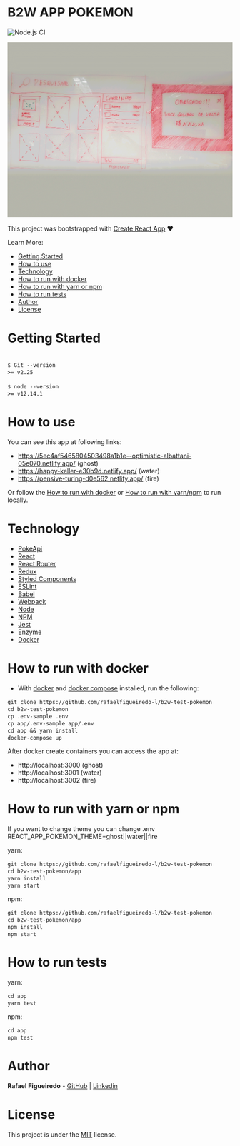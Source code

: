 # B2W APP POKEMON
![Node.js CI](https://github.com/rafaelfigueiredo-l/b2w-test-pokemon/workflows/Node.js%20CI/badge.svg)

![](app.gif)

This project was bootstrapped with [Create React App](https://github.com/facebook/create-react-app) ❤️<br/>

Learn More:

- [Getting Started](#getting-started)
- [How to use](#how-to-use)
- [Technology](#technology)
- [How to run with docker](#how-to-run-with-docker)
- [How to run with yarn or npm](#how-to-run-with-yarn-or-npm)
- [How to run tests](#how-to-run-tests)
- [Author](#author)
- [License](#license)

# Getting Started

```

$ Git --version
>= v2.25

$ node --version
>= v12.14.1

```

# How to use

You can see this app at following links:
- https://5ec4af5465804503498a1b1e--optimistic-albattani-05e070.netlify.app/ (ghost)
- https://happy-keller-e30b9d.netlify.app/ (water)
- https://pensive-turing-d0e562.netlify.app/ (fire)

Or follow the [How to run with docker](#how-to-run-with-docker) or [How to run with yarn/npm](#how-to-run-with-yarn-npm) to run locally.

# Technology

- [PokeApi](https://pokeapi.co/)
- [React](https://reactjs.org/)
- [React Router](https://reacttraining.com/react-router/web/guides/quick-start)
- [Redux](https://redux.js.org/)
- [Styled Components](https://www.styled-components.com/)
- [ESLint](https://eslint.org/)
- [Babel](https://babeljs.io/)
- [Webpack](https://webpack.js.org/)
- [Node](https://nodejs.org/)
- [NPM](https://www.npmjs.com/)
- [Jest](https://jestjs.io/)
- [Enzyme](https://airbnb.io/enzyme/)
- [Docker](https://www.docker.com/)

# How to run with docker

- With [docker](https://docs.docker.com/install/ "docker") and [docker compose](https://docs.docker.com/compose/install/ "docker compose") installed, run the following:

```
git clone https://github.com/rafaelfigueiredo-l/b2w-test-pokemon
cd b2w-test-pokemon
cp .env-sample .env
cp app/.env-sample app/.env
cd app && yarn install
docker-compose up
```

After docker create containers you can access the app at:

- http://localhost:3000 (ghost)
- http://localhost:3001 (water)
- http://localhost:3002 (fire)

# How to run with yarn or npm

If you want to change theme you can change .env REACT_APP_POKEMON_THEME=ghost||water||fire

yarn:

```
git clone https://github.com/rafaelfigueiredo-l/b2w-test-pokemon
cd b2w-test-pokemon/app
yarn install
yarn start
```

npm:

```
git clone https://github.com/rafaelfigueiredo-l/b2w-test-pokemon
cd b2w-test-pokemon/app
npm install
npm start
```

# How to run tests

yarn:

```
cd app
yarn test
```

npm:
```
cd app
npm test
```

# Author

**Rafael Figueiredo** - [GitHub](https://github.com/rafaelfigueiredo-l/) | [Linkedin](https://www.linkedin.com/in/rafael-figueiredo-1a076a59/)

# License

This project is under the [MIT](LICENSE) license.
